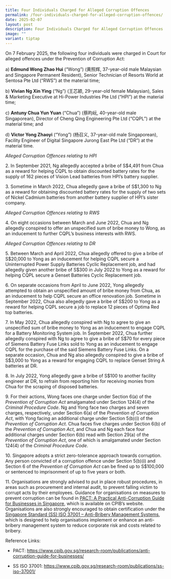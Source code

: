 ```yaml
---
title: Four Individuals Charged for Alleged Corruption Offences
permalink: /four-individuals-charged-for-alleged-corruption-offences/
date: 2025-02-07
layout: post
description: Four Individuals Charged for Alleged Corruption Offences
image: ""
variant: tiptap
---
```

<p>On 7 February 2025, the following four individuals were charged in Court
for alleged offences under the Prevention of Corruption Act:</p>
<p>a) <strong>Edmund Wong Zhao Hui</strong> (“Wong”) (黄照辉, 37-year-old male
Malaysian and Singapore Permanent Resident), Senior Technician of Resorts
World at Sentosa Pte Ltd (“RWS”) at the material time;</p>
<p>b) <strong>Vivian Ng Xin Ying</strong> (“Ng”) (王芯颖, 29-year-old female Malaysian),
Sales &amp; Marketing Executive at Hi-Power Industries Pte Ltd (“HPI”)
at the material time;</p>
<p>c) <strong>Antuny Chua Yun Yuan</strong> (“Chua”) (蔡昀岏, 40-year-old male
Singaporean), Director of Cheng Qing Engineering Pte Ltd (“CQPL”) at the
material time; and</p>
<p>d) <strong>Victor Yong Zhaoyi</strong> (“Yong”) (杨召义, 37-year-old male Singaporean),
Facility Engineer of Digital Singapore Jurong East Pte Ltd (“DR”) at the
material time.</p>
<p><em>Alleged Corruption Offences relating to HPI</em>
</p>
<p>2. In September 2021, Ng allegedly accepted a bribe of S$4,491 from Chua
as a reward for helping CQPL to obtain discounted battery rates for the
supply of 162 pieces of Vision Lead batteries from HPI’s battery supplier.</p>
<p>3. Sometime in March 2022, Chua allegedly gave a bribe of S$1,300 to Ng
as a reward for obtaining discounted battery rates for the supply of two
sets of Nickel Cadmium batteries from another battery supplier of HPI’s
sister company.</p>
<p><em>Alleged Corruption Offences relating to RWS</em>
</p>
<p>4. On eight occasions between March and June 2022, Chua and Ng allegedly
conspired to offer an unspecified sum of bribe money to Wong, as an inducement
to further CQPL’s business interests with RWS.</p>
<p><em>Alleged Corruption Offences relating to DR</em>
</p>
<p>5. Between March and April 2022, Chua allegedly offered to give a bribe
of S$20,000 to Yong as an inducement for helping CQPL secure a Uninterrupted
Power Supply Batteries Cyclic Replacement job, and had allegedly given
another bribe of S$300 in July 2022 to Yong as a reward for helping CQPL
secure a Genset Batteries Cyclic Replacement job.</p>
<p>6. On separate occasions from April to June 2022, Yong allegedly attempted
to obtain an unspecified amount of bribe money from Chua, as an inducement
to help CQPL secure an office renovation job. Sometime in September 2022,
Chua also allegedly gave a bribe of S$200 to Yong as a reward for helping
CQPL secure a job to replace 12 pieces of Optima Red top batteries.</p>
<p>7. In May 2022, Chua allegedly conspired with Ng to agree to give an unspecified
sum of bribe money to Yong as an inducement to engage CQPL for a Battery
Monitoring System job. In September 2022, Chua further allegedly conspired
with Ng to agree to give a bribe of S$70 for every piece of Siemens Battery
Fuse Links sold to Yong as an inducement to engage CQPL for the purchase
of the said Siemens Battery Fuse Links. On a separate occasion, Chua and
Ng also allegedly conspired to give a bribe of S$3,000 to Yong as a reward
for engaging CQPL to replace Genset String A batteries at DR.</p>
<p>8. In July 2022, Yong allegedly gave a bribe of S$100 to another facility
engineer at DR, to refrain from reporting him for receiving monies from
Chua for the scraping of disposed batteries.</p>
<p>9. For their actions, Wong faces one charge under Section 6(a) of the <em>Prevention of Corruption Act</em> amalgamated
under Section 124(4) of the <em>Criminal Procedure Code</em>. Ng and Yong
face two charges and seven charges, respectively, under Section 6(a) of
the <em>Prevention of Corruption Act</em>, with Yong facing an additional
charge under Section 5(b)(i) of the <em>Prevention of Corruption Act</em>.
Chua faces five charges under Section 6(b) of the <em>Prevention of Corruption Act</em>,
and Chua and Ng each face four additional charges under Section 6(b) read
with Section 29(a) of the <em>Prevention of Corruption Act</em>, one of
which is amalgamated under Section 124(4) of the <em>Criminal Procedure Code</em>.</p>
<p>10. Singapore adopts a strict zero-tolerance approach towards corruption.
Any person convicted of a corruption offence under Section 5(b)(i) and
Section 6 of the <em>Prevention of Corruption Act</em> can be fined up to
S$100,000 or sentenced to imprisonment of up to five years or both.</p>
<p>11. Organisations are strongly advised to put in place robust procedures,
in areas such as procurement and internal audit, to prevent falling victim
to corrupt acts by their employees. Guidance for organisations on measures
to prevent corruption can be found in <a href="https://www.cpib.gov.sg/research-room/publications/anti-corruption-guide-for-businesses/" rel="noopener nofollow" target="_blank">PACT: A Practical Anti-Corruption Guide for Businesses in Singapore</a>,
which is available on CPIB’s website. Organisations are also strongly encouraged
to obtain certification under the <a href="https://www.cpib.gov.sg/research-room/publications/ss-iso-37001/" rel="noopener nofollow" target="_blank">Singapore Standard (SS) ISO 37001 – Anti-Bribery Management Systems</a>,
which is designed to help organisations implement or enhance an anti-bribery
management system to reduce corporate risk and costs related to bribery.</p>
<p>Reference Links:</p>
<ul data-tight="true" class="tight">
<li>
<p>PACT: <a href="https://www.cpib.gov.sg/research-room/publications/anti-corruption-guide-for-businesses/" rel="noopener noreferrer nofollow" target="_blank">https://www.cpib.gov.sg/research-room/publications/anti-corruption-guide-for-businesses/</a>
</p>
</li>
<li>
<p>SS ISO 37001: <a href="https://www.cpib.gov.sg/research-room/publications/ss-iso-37001/" rel="noopener noreferrer nofollow" target="_blank">https://www.cpib.gov.sg/research-room/publications/ss-iso-37001/</a>
</p>
</li>
</ul>
<p></p>